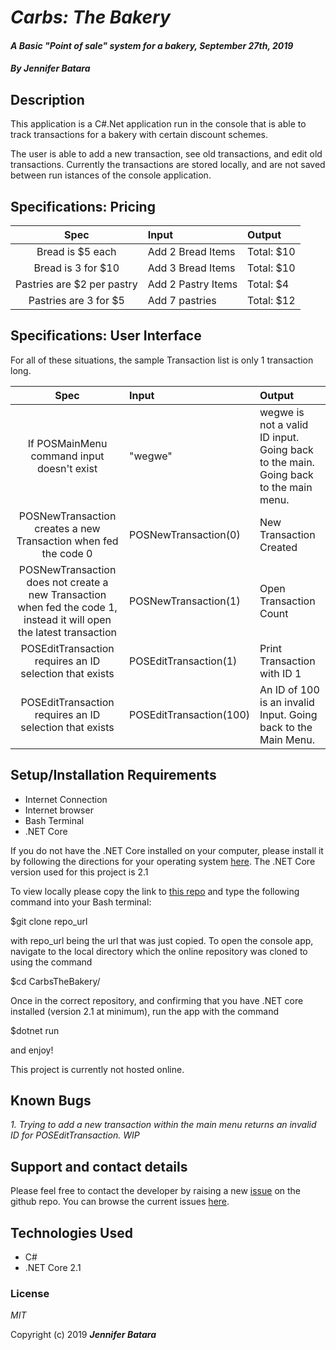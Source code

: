 # _Carbs: The Bakery_

#### _A Basic "Point of sale" system for a bakery, September 27th, 2019_

#### _By **Jennifer Batara**_

## Description

This application is a C#.Net application run in the console that is able to track transactions for a bakery with certain discount schemes.

The user is able to add a new transaction, see old transactions, and edit old transactions. Currently the transactions are stored locally, and are not saved between run istances of the console application.

## Specifications: Pricing

|Spec | Input | Output|
|:---:|:------|:------|
|Bread is $5 each|Add 2 Bread Items| Total: $10|
|Bread is 3 for $10|Add 3 Bread Items|Total: $10|
|Pastries are $2 per pastry|Add 2 Pastry Items| Total: $4|
|Pastries are 3 for $5|Add 7 pastries| Total: $12|

## Specifications: User Interface
For all of these situations, the sample Transaction list is only 1 transaction long.

|Spec | Input | Output|
|:---:|:------|:------|
|If POSMainMenu command input doesn't exist|"wegwe"| wegwe is not a valid ID input. Going back to the main. Going back to the main menu.  |
|POSNewTransaction creates a new Transaction when fed the code 0| POSNewTransaction(0) | New Transaction Created|
|POSNewTransaction does not create a new Transaction when fed the code 1, instead it will open the latest transaction| POSNewTransaction(1)|Open Transaction Count|
|POSEditTransaction requires an ID selection that exists| POSEditTransaction(1)|Print Transaction with ID 1|
|POSEditTransaction requires an ID selection that exists| POSEditTransaction(100)|An ID of 100 is an invalid Input. Going back to the Main Menu.|



## Setup/Installation Requirements

-   Internet Connection
-   Internet browser
-   Bash Terminal
-   .NET Core

If you do not have the .NET Core installed on your computer, please install it by following the directions for your operating system [here](https://dotnet.microsoft.com/download). The .NET Core version used for this project is 2.1

To view locally please copy the link to [this repo](https://github.com/jbatara/CarbsTheBakery) and type the following command into your Bash terminal:

$git clone repo_url

with repo_url being the url that was just copied. To open the console app, navigate to the local directory which the online repository was cloned to using the command

$cd CarbsTheBakery/

Once in the correct repository, and confirming that you have .NET core installed (version 2.1 at minimum), run the app with the command

$dotnet run

and enjoy!

This project is currently not hosted online.

## Known Bugs

_1. Trying to add a new transaction within the main menu returns an invalid ID for POSEditTransaction. WIP_

## Support and contact details

Please feel free to contact the developer by raising a new [issue](https://github.com/jbatara/CarbsTheBakery/issues/new) on the github repo. You can browse the current issues [here](https://github.com/jbatara/CarbsTheBakery/issues).

## Technologies Used

* C#
* .NET Core 2.1

### License

_MIT_

Copyright (c) 2019 **_Jennifer Batara_**
